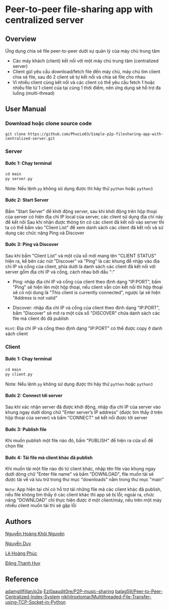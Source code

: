 # Peer-to-peer file-sharing app with centralized server

## Overview

Ứng dụng chia sẻ file peer-to-peer dưới sự quản lý của máy chủ trung tâm
- Các máy khách (client) kết nối với một máy chủ trung tâm (centralized server)
- Client gửi yêu cầu download/fetch file đến máy chủ, máy chủ tìm client chia sẻ file, sau đó 2 client sẽ tự kết nối và chia sẻ file cho nhau
- Vì nhiều client cùng kết nối và các client có thể yêu cầu fetch 1 hoặc nhiều file từ 1 client của tại cùng 1 thời điểm, nên ứng dụng sẽ hỗ trợ đa luồng (multi-thread)

## User Manual

### Download hoặc clone source code
```console
git clone https://github.com/PhucLe03/Simple-p2p-filesharing-app-with-centralized-server.git
```

### Server
#### Bước 1: Chạy terminal
```c
cd main
py server.py
```
Note: Nếu lệnh `py` không sử dụng được thì hãy thử `python` hoặc `python3`
#### Bước 2: Start Server
Bấm "Start Server" để khởi động server, sau khi khởi động trên hộp thoại của server có hiện địa chỉ IP local của server, các client sử dụng địa chỉ này để kết nối
Sau khi nhận được thông tin có các client đã kết nối vào server thì ta có thể bấm vào "Client List" để xem danh sách các client đã kết nối và sử dụng các chức năng Ping và Discover
#### Bước 3: Ping và Discover
Sau khi bấm "Client List" và một cửa sổ mới mang tên "CLIENT STATUS" hiện ra, kế bên các nút "Discover" và "Ping" là các khung để nhập vào địa chỉ IP và cổng của client, phía dưới là danh sách các client đã kết nối với server gồm địa chỉ IP và cổng, cách nhau bởi dấu ":"

- Ping: nhập địa chỉ IP và cổng của client theo định dạng "IP:PORT", bấm "Ping" sẽ hiện lên một hộp thoại, nếu client vẫn còn kết nối thì hộp thoại sẽ có nội dung là "This client is currently connected", ngược lại sẽ hiện "Address is not valid"

- Discover: nhập địa chỉ IP và cổng của client theo định dạng "IP:PORT", bấm "Discover" sẽ mở ra một cửa sổ "DISCOVER" chứa danh sách các file mà client đó đã publish

`Hint`: Địa chỉ IP và cổng theo định dạng "IP:PORT" có thể được copy ở danh sách client

### Client
#### Bước 1: Chạy terminal
```c
cd main
py client.py
```
Note: Nếu lệnh `py` không sử dụng được thì hãy thử `python` hoặc `python3`
#### Bước 2: Connect tới server
Sau khi xác nhận server đã được khởi động, nhập địa chỉ IP của server vào khung ngay dưới dòng chữ "Enter server’s IP address" (được tìm thấy ở trên hộp thoại của server) và bấm "CONNECT" sẽ kết nối được tới server
#### Bước 3: Publish file
Khi muốn publish một file nào đó, bấm "PUBLISH" để hiện ra cửa sổ để chọn file
#### Bước 4: Tải file mà client khác đã publish
Khi muốn tải một file nào đó từ client khác, nhập tên file vào khung ngay dưới dòng chữ "Enter file name" và bấm "DOWNLOAD", file muốn tải sẽ được tải về và lưu trữ trong thư mục "downloads" nằm trong thư mục "main"

`Note`: App hiện tại chỉ có hỗ trợ tải những file mà các client khác đã publish, nếu file không tìm thấy ở các client khác thì app sẽ bị lỗi; ngoài ra, chức năng "DOWNLOAD" chỉ thực hiện được ở một client/máy, nếu trên một máy nhiều client muốn tải thì sẽ gặp lỗi

## Authors

[Nguyễn Hoàng Khôi Nguyên](https://github.com/DracNguyen)

[Nguyễn Duy](https://github.com/duynguyen38)

[Lê Hoàng Phúc](https://github.com/PhucLe03)

[Đặng Thanh Huy](https://github.com/ThanhHuy1006)

## Reference

[adamgillfillan/p2p](https://github.com/adamgillfillan/p2p)
[Ezi0aaudit0re/P2P-music-sharing](https://github.com/Ezi0aaudit0re/P2P-music-sharing)
[balag59/Peer-to-Peer-Centralized-Index-System](https://github.com/balag59/Peer-to-Peer-Centralized-Index-System)
[nikhilroxtomar/Multithreaded-File-Transfer-using-TCP-Socket-in-Python](https://github.com/nikhilroxtomar/Multithreaded-File-Transfer-using-TCP-Socket-in-Python)
